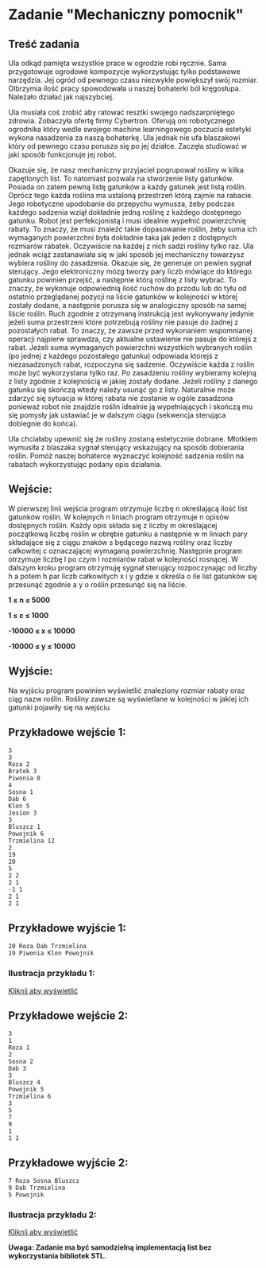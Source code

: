 # Zadanie "Mechaniczny pomocnik"

## Treść zadania

Ula odkąd pamięta wszystkie prace w ogrodzie robi ręcznie. Sama przygotowuje ogrodowe kompozycje wykorzystując tylko podstawowe narzędzia. Jej ogród od pewnego czasu niezwykle powiększył swój rozmiar. Olbrzymia ilość pracy spowodowała u naszej bohaterki ból kręgosłupa. Należało działać jak najszybciej.

Ula musiała coś zrobić aby ratować resztki swojego nadszarpniętego zdrowia. Zobaczyła ofertę firmy Cybertron. Oferują oni robotycznego ogrodnika który wedle swojego machine learningowego poczucia estetyki wykona nasadzenia za naszą bohaterkę. Ula jednak nie ufa blaszakowi który od pewnego czasu porusza się po jej działce. Zaczęła studiować w jaki sposób funkcjonuje jej robot.

Okazuje się, że nasz mechaniczny przyjaciel pogrupował rośliny w kilka zapętlonych list. To natomiast pozwala na stworzenie listy gatunków. Posiada on zatem pewną listę gatunków a każdy gatunek jest listą roślin. Oprócz tego każda roślina ma ustaloną przestrzeń którą zajmie na rabacie. Jego robotyczne upodobanie do przepychu wymusza, żeby podczas każdego sadzenia wziął dokładnie jedną roślinę z każdego dostępnego gatunku. Robot jest perfekcjonistą i musi idealnie wypełnić powierzchnię rabaty. To znaczy, że musi znaleźć takie dopasowanie roślin, żeby suma ich wymaganych powierzchni była dokładnie taka jak jeden z dostępnych rozmiarów rabatek. Oczywiście na każdej z nich sadzi rośliny tylko raz. Ula jednak wciąż zastanawiała się w jaki sposób jej mechaniczny towarzysz wybiera rośliny do zasadzenia. Okazuje się, że generuje on pewien sygnał sterujący. Jego elektroniczny mózg tworzy pary liczb mówiące do którego gatunku powinien przejść, a następnie którą roślinę z listy wybrać. To znaczy, że wykonuje odpowiednią ilość ruchów do przodu lub do tyłu od ostatnio przeglądanej pozycji na liście gatunków w kolejności w której zostały dodane, a następnie porusza się w analogiczny sposób na samej liście roślin. Ruch zgodnie z otrzymaną instrukcją jest wykonywany jedynie jeżeli suma przestrzeni które potrzebują rośliny nie pasuje do żadnej z pozostałych rabat. To znaczy, że zawsze przed wykonaniem wspomnianej operacji najpierw sprawdza, czy aktualne ustawienie nie pasuje do którejś z rabat. Jeżeli suma wymaganych powierzchni wszystkich wybranych roślin (po jednej z każdego pozostałego gatunku) odpowiada którejś z niezasadzonych rabat, rozpoczyna się sadzenie. Oczywiście każda z roślin może być wykorzystana tylko raz. Po zasadzeniu rośliny wybieramy kolejną z listy zgodnie z kolejnością w jakiej zostały dodane. Jeżeli rośliny z danego gatunku się skończą wtedy należy usunąć go z listy. Naturalnie może zdarzyć się sytuacja w której rabata nie zostanie w ogóle zasadzona ponieważ robot nie znajdzie roślin idealnie ją wypełniających i skończą mu się pomysły jak ustawiać je w dalszym ciągu (sekwencja sterująca dobiegnie do końca).

Ula chciałaby upewnić się że rośliny zostaną estetycznie dobrane. Młotkiem wymusiła z blaszaka sygnał sterujący wskazujący na sposób dobierania roślin. Pomóż naszej bohaterce wyznaczyć kolejność sadzenia roślin na rabatach wykorzystując podany opis działania.

## Wejście:
W pierwszej linii wejścia program otrzymuje liczbę n określającą ilość list gatunków roślin. W kolejnych n liniach program otrzymuje n opisów dostępnych roślin. Każdy opis składa się z liczby m określającej początkową liczbę roślin w obrębie gatunku a następnie w m liniach pary składające się z ciągu znaków s będącego nazwą rośliny oraz liczby całkowitej c oznaczającej wymaganą powierzchnię. Następnie program otrzymuje liczbę l po czym l rozmiarów rabat w kolejności rosnącej. W dalszym kroku program otrzymuję sygnał sterujący rozpoczynając od liczby h a potem h par liczb całkowitych x i y gdzie x określa o ile list gatunków się przesunąć zgodnie a y o roślin przesunąć się na liście.

**1 ≤ n ≤ 5000**

**1 ≤ c ≤ 1000**

**-10000 ≤ x ≤ 10000**

**-10000 ≤ y ≤ 10000**

## Wyjście:
Na wyjściu program powinien wyświetlić znaleziony rozmiar rabaty oraz ciąg nazw roślin. Rośliny zawsze są wyświetlane w kolejności w jakiej ich gatunki pojawiły się na wejściu.

## Przykładowe wejście 1:
```
3
3
Roza 2
Bratek 3
Piwonia 8
4
Sosna 1
Dab 6
Klon 5
Jesion 3
3
Bluszcz 1
Powojnik 6
Trzmielina 12
2
19
20
5
2 2
2 1
-1 1
2 1
2 1
```
## Przykładowe wyjście 1:
```
20 Roza Dab Trzmielina
19 Piwonia Klon Powojnik
```
### Ilustracja przykładu 1:
[Kliknij aby wyświetlić](https://drive.google.com/file/d/163SR-RzQ1UIi9GGhGui6dKKh0LCsENN4/view?usp=sharing)

## Przykładowe wejście 2:
```
3
1
Roza 1
2
Sosna 2
Dab 3
3
Bluszcz 4
Powojnik 5
Trzmielina 6
3
5
7
9
1
1 1
```
## Przykładowe wyjście 2:
```
7 Roza Sosna Bluszcz 
9 Dab Trzmielina 
5 Powojnik
```

### Ilustracja przykładu 2:
[Kliknij aby wyświetlić](https://drive.google.com/file/d/1GCWbW6ujYqLa5bgy8wF1RhN-TNC9DhSI/view?usp=sharing)

**Uwaga: Zadanie ma być samodzielną implementacją list bez wykorzystania bibliotek STL.**





